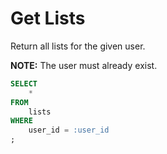 # Get Lists

Return all lists for the given user.

**NOTE:** The user must already exist.

```sql
SELECT
    *
FROM
    lists
WHERE
    user_id = :user_id
;
```

